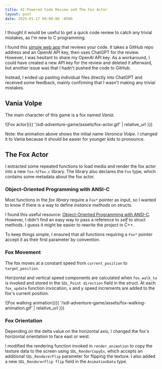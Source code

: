 ```yaml
---
title: AI-Powered Code Review and The Fox Actor
layout: post
date: 2025-01-17 09:00:00 -0500
---
```


I thought it would be useful to get a quick code review to catch any trivial mistakes, as I'm new to C programming.

I found this [simple web app](https://github.com/domvwt/chatgpt-code-review) that reviews your code. It takes a GitHub repo address and an OpenAI API key, then uses ChatGPT for the review. However, I was hesitant to share my OpenAI API key. As a workaround, I could have created a new API key for the review and deleted it afterward, but another issue was that I hadn't pushed the code to GitHub.

Instead, I ended up pasting individual files directly into ChatGPT and received some feedback, mainly confirming that I wasn't making any trivial mistakes.

## Vania Volpe

The main character of this game is a fox named *Vania*.

![Fox actor]({{ '/sdl-adventure-game/assets/fox-actor.gif' | relative_url }})

Note: the animation above shows the initial name *Veronica Volpe*. I changed it to Vania because it should be easier for younger kids to pronounce.

## The Fox Actor

I extracted some repeated functions to load media and render the fox actor into a new `fox.h`/`fox.c` library. The library also declares the `Fox` type, which contains some metadata about the fox actor.

### Object-Oriented Programming with ANSI-C

Most functions in the *fox library* require a `Fox*` pointer as input, so I wanted to know if there is a way to define *instance methods* on structs.

I found this useful resource: [Object-Oriented Programming with ANSI-C](https://www.cs.rit.edu/~ats/books/ooc.pdf). However, I didn't find an easy way to pass a reference to *self* to struct methods. I guess it might be easier to rewrite the project in C++.

To keep things simple, I ensured that all functions requiring a `Fox*` pointer accept it as their first parameter by convention.

### Fox Movement

The fox moves at a constant speed from `current_position` to `target_position`.

Horizontal and vertical speed components are calculated when `fox_walk_to` is invoked and stored in the `SDL_Point direction` field in the struct. At each `fox_update` function invocation, x and y speed increments are added to the fox's current position.

![Fox walking animation]({{ '/sdl-adventure-game/assets/fox-walking-animation.gif' | relative_url }})

### Fox Orientation

Depending on the delta value on the horizontal axis, I changed the fox's horizontal orientation to face east or west.

I modified the rendering function invoked in `render_animation` to copy the texture data to the screen using `SDL_RenderCopyEx`, which accepts an additional `SDL_RendererFlip` parameter for flipping the texture. I also added a new `SDL_RendererFlip flip` field in the `AnimationData` type.
